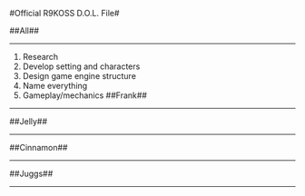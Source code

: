 #Official R9KOSS D.O.L. File#

##All##
***
1. Research
2.	Develop setting and characters
3.	Design game engine structure
4.	Name everything
5.	Gameplay/mechanics
##Frank##
***
##Jelly##
***
##Cinnamon##
***
##Juggs##
***
